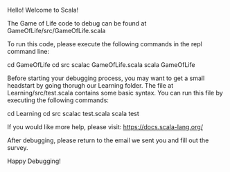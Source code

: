 Hello!
Welcome to Scala!

The Game of Life code to debug can be found at GameOfLife/src/GameOfLife.scala

To run this code, please execute the following commands in the repl command line:

cd GameOfLife
cd src
scalac GameOfLife.scala 
scala GameOfLife

Before starting your debugging process, you may want to get a small headstart by going thorugh our Learning folder. The file at Learning/src/test.scala contains some basic syntax. You can run this file by executing the following commands:

cd Learning
cd src
scalac test.scala
scala test


If you would like more help, please visit:
https://docs.scala-lang.org/

After debugging, please return to the email we sent you and fill out the survey.

Happy Debugging!